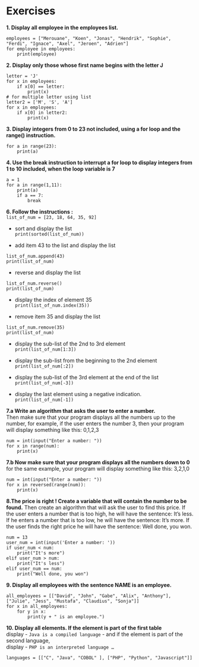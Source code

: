 # Exercises
**1. Display all employee in the employees list.**</br>
```
employees = ["Merouane", "Koen", "Jonas", "Hendrik", "Sophie", "Ferdi", "Ignace", "Axel", "Jeroen", "Adrien"]
for employee in employees:
    print(employee)
```
**2. Display only those whose first name begins with the letter J**
```
letter = 'J'
for x in employees:
    if x[0] == letter:
        print(x)
# for multiple letter using list
letter2 = ['M', 'S', 'A']
for x in employees:
    if x[0] in letter2:
        print(x)
```
**3. Display integers from 0 to 23 not included, using a for loop and the range() instruction.**
```
for a in range(23):
    print(a)
```
**4. Use the break instruction to interrupt a for loop to display integers from 1 to 10 included, when the loop variable is 7**
```
a = 1
for a in range(1,11):
    print(a)
    if a == 7:
        break
```

**6. Follow the instructions :**</br>
`list_of_num = [23, 18, 64, 35, 92]`
  * sort and display the list</br>
`print(sorted(list_of_num))`

  * add item 43 to the list and display the list</br>
```
list_of_num.append(43)
print(list_of_num)
```

* reverse and display the list</br>
```
list_of_num.reverse()
print(list_of_num)
```

* display the index of element 35</br>
`print(list_of_num.index(35))`</br>

* remove item 35 and display the list</br>
```
list_of_num.remove(35)
print(list_of_num)
```
* display the sub-list of the 2nd to 3rd element</br>
`print(list_of_num[1:3])`</br>

* display the sub-list from the beginning to the 2nd element</br>
`print(list_of_num[:2])`</br>

* display the sub-list of the 3rd element at the end of the list</br>
`print(list_of_num[-3])`</br>

* display the last element using a negative indication.</br>
`print(list_of_num[-1])`</br>

**7.a Write an algorithm that asks the user to enter a number.**</br>
Then make sure that your program displays all the numbers up to the number, for example, if the user enters the number 3, then your program will display something like this: 0,1,2,3</br>
```
num = int(input("Enter a number: "))
for x in range(num):
    print(x)
```
**7.b Now make sure that your program displays all the numbers down to 0**</br>
for the same example, your program will display something like this: 3,2,1,0</br>
```
num = int(input("Enter a number: "))
for x in reversed(range(num)):
    print(x)
```
**8.The price is right ! Create a variable that will contain the number to be found.**
Then create an algorithm that will ask the user to find this price. If the user enters a number that is too high, he will have the sentence: It’s less. If he enters a number that is too low, he will have the sentence: It’s more. If the user finds the right price he will have the sentence: Well done, you won.

```
num = 13
user_num = int(input('Enter a number: '))
if user_num < num:
    print("It's more")
elif user_num > num:
    print("It's less")
elif user_num == num:
    print("Well done, you won")
```
**9. Display all employees with the sentence NAME is an employee.**</br>
```
all_employees = [["David", "John", "Gabe", "Alix", "Anthony"], ["Julie", "Jess", "Mustafa", "Claudius", "Sonja"]]
for x in all_employees:
    for y in x:
        print(y + " is an employee.")
```

**10. Display all elements. If the element is part of the first table**</br>
display - `Java is a compiled language` - and if the element is part of the second language,</br>
display - `PHP is an interpreted language …`</br>

`languages = [["C", "Java", "COBOL" ], ["PHP", "Python", "Javascript"]]`</br>
